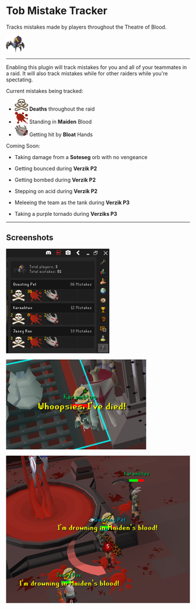 # Tob Mistake Tracker

Tracks mistakes made by players throughout the Theatre of Blood.

![icon](src/main/resources/com/tobmistaketracker/panel_icon_large.png)

---
Enabling this plugin will track mistakes for you and all of your teammates in a raid. It will also track
mistakes while for other raiders while you're spectating.

Current mistakes being tracked:

* ![death](src/main/resources/com/tobmistaketracker/death.png) **Deaths** throughout the raid
* ![maiden_blood](src/main/resources/com/tobmistaketracker/maiden_blood.png) Standing in **Maiden** Blood
* ![bloat_hand](src/main/resources/com/tobmistaketracker/bloat_hand.png) Getting hit by **Bloat** Hands

Coming Soon:

* Taking damage from a **Soteseg** orb with no vengeance
* Getting bounced during **Verzik P2**
* Getting bombed during **Verzik P2**
* Stepping on acid during **Verzik P2**

* Meleeing the team as the tank during **Verzik P3**
* Taking a purple tornado during **Verziks P3**

---

## Screenshots

![panel](src/main/resources/com/tobmistaketracker/panel_action.png)

![death](src/main/resources/com/tobmistaketracker/death_action.png)

![maiden_blood](src/main/resources/com/tobmistaketracker/maiden_blood_action.png)
